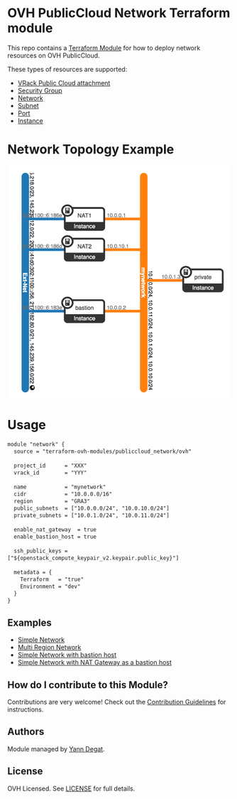 # OVH PublicCloud Network Terraform module

This repo contains a [Terraform Module](https://www.terraform.io/docs/modules/index.html "Terraform Module") for how to deploy network resources on OVH PublicCloud.

These types of resources are supported:

* [VRack Public Cloud attachment](https://www.terraform.io/docs/providers/ovh/r/vrack_publiccloud_attachment.html)
* [Security Group](https://www.terraform.io/docs/providers/openstack/r/networking_secgroup_v2.html)
* [Network](https://www.terraform.io/docs/providers/openstack/r/networking_network_v2.html)
* [Subnet](https://www.terraform.io/docs/providers/openstack/r/networking_subnet_v2.html)
* [Port](https://www.terraform.io/docs/providers/openstack/r/networking_port_v2.html)
* [Instance](https://www.terraform.io/docs/providers/openstack/r/compute_instance_v2.html)

# Network Topology Example

![](./network_topology_example.png?raw=true)

# Usage

```hcl
module "network" {
  source = "terraform-ovh-modules/publiccloud_network/ovh"

  project_id      = "XXX"
  vrack_id        = "YYY"

  name            = "mynetwork"
  cidr            = "10.0.0.0/16"
  region          = "GRA3"
  public_subnets  = ["10.0.0.0/24", "10.0.10.0/24"]
  private_subnets = ["10.0.1.0/24", "10.0.11.0/24"]

  enable_nat_gateway  = true
  enable_bastion_host = true

  ssh_public_keys = ["${openstack_compute_keypair_v2.keypair.public_key}"]

  metadata = {
    Terraform   = "true"
    Environment = "dev"
  }
}
```

## Examples

* [Simple Network](./examples/simple/README.md)
* [Multi Region Network](./examples/multiregion/README.md)
* [Simple Network with bastion host](./examples/bastion/README.md)
* [Simple Network with NAT Gateway as a bastion host](./examples/natbastion/README.md)

## How do I contribute to this Module?

Contributions are very welcome! Check out the [Contribution Guidelines](CONTRIBUTING.md) for instructions.

## Authors

Module managed by [Yann Degat](https://github.com/yanndegat).

## License

OVH Licensed. See [LICENSE](./LICENSE) for full details.
